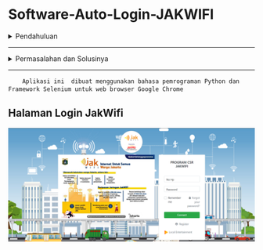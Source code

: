 # Software-Auto-Login-JAKWIFI

<details>
<summary>Pendahuluan</summary>
<p>

JakWIFI merupakan Program Internet untuk Semua yang diluncurkan oleh Pemerintah Provinsi DKI Jakarta pada 28 Agustus 2020 secara virtual. Dengan menjunjung tinggi semangat kolaborasi, Pemprov DKI Jakarta bersama Asosiasi Penyelenggara Jaringan Telekomunikasi (Apjatel) dan PT Bali Towerindo Sentra (Molecool) berhasil meluncurkan program JakWIFI ini.
        
</p>
<p>
Pada awalnya, program JakWIFI dibuat untuk membantu para peserta didik dalam Pembelajaran Jarak Jauh (PJJ) yang dilakukan secara daring. Salah satu tujuan utama program ini adalah memudahkan para peserta didik yang tidak memiliki atau kesulitan mendapatkan akses internet, agar dapat melakukan PJJ dengan mudah. 
</p>
<p>
Namun, seiring perjalanan waktu, Program JakWIFI juga bertujuan membantu segala aktivitas secara daring yang dilakukan para pekerja dan pelaku UMKM di DKI Jakarta. Secara garis besar, Program JakWIFI hadir untuk mendukung konektivitas dan produktivitas masyarakat pada masa pandemi Covid-19, dengan menyediakan akses internet gratis di ribuan titik seluruh penjuru Ibu Kota.
</p>
</details>

---

<details>
<summary>Permasalahan dan Solusinya</summary>
<p>
        JaKWIFI mengharuskan calon pengguna untuk registrasi diri terlebih dahulu sebelum dapat menggunakan layanan internet gratis. Setelah registrasi selesai, pengguna dapat langsung login dengan mengisikan nomor hp dan password yang telah didaftarkan sebelumnya pada kolom yang ada. Setiap perangkat router/access point JakWIFI diprogram untuk melakukan restart perangkat setiap satu(1) jam sekali. Hal ini menyebabkan pengguna harus menginput kembali username dan password untuk mendapatkan akses internet gratis.
</p>
<p>
        Solusi dari permasalahan tersebut adalah dengan melakukan otomatisasi untuk login. Dengan otomatisasi, pengguna hanya perlu menjalankan aplikasi ketika ingin login dan aplikasi akan secara otomatis melakukan hal-hal berikut (pada langkah tertentu, pengguna diharuskan untuk terhubung ke internet terlebih dahulu):
</p>

1. Cek chrome driver apakah sudah menggunakan versi terbaru?
   - Jika belum, maka aplikasi akan force close
   - User diharuskan terhubung ke internet terlebih dahulu
   - Kemudian user diharuskan untuk membuka aplikasi Auto_Login_JAKWIFI.py sekali lagi.
   - Aplikasi akan secara otomatis mendownload chrome driver versi terbaru.
2. Membuka browser dan login page.
3. Mengecek apakah URL yang dituju dapat dibuka atau tidak, jika tidak webpage akan terus menerus direfresh dengan interval waktu 5 detik, sampai URL yang dituju dapat dibuka/ditampilkan.
4. Mengisi kolom No. HP, password. 
5. Menekan tombol submit.
6. Menutup web browser.
7. Menutup aplikasi.

        


</details>

---

        Aplikasi ini  dibuat menggunakan bahasa pemrograman Python dan Framework Selenium untuk web browser Google Chrome

## Halaman Login JakWifi
![This is an image](https://github.com/tyannk/Software-Auto-Login-JAKWIFI/blob/master/Foto/Halaman%20Login.PNG)
 
